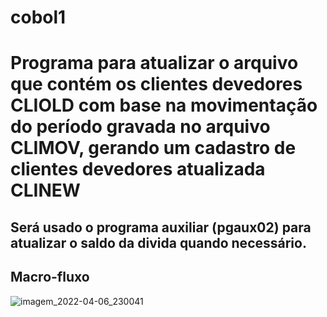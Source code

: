 # cobol1


# Programa para atualizar o arquivo que contém os clientes devedores CLIOLD com base na movimentação do período gravada no arquivo CLIMOV, gerando um cadastro de clientes devedores atualizada CLINEW

## Será usado o programa auxiliar (pgaux02) para atualizar o saldo da divida quando necessário.

## Macro-fluxo

![imagem_2022-04-06_230041](https://user-images.githubusercontent.com/31657486/162105301-237588e2-e2f9-4c09-b7e6-3eaef0aa9180.png)
